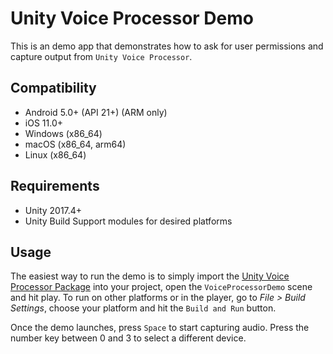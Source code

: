 # Unity Voice Processor Demo

This is an demo app that demonstrates how to ask for user permissions and capture output from `Unity Voice Processor`.

## Compatibility

- Android 5.0+ (API 21+) (ARM only)
- iOS 11.0+
- Windows (x86_64)
- macOS (x86_64, arm64)
- Linux (x86_64)

## Requirements

- Unity 2017.4+
- Unity Build Support modules for desired platforms

## Usage

The easiest way to run the demo is to simply import the [Unity Voice Processor Package](../../../unity-voice-processor-1.0.0.unitypackage) into your project, open the `VoiceProcessorDemo` scene and hit play. To run on other platforms or in the player, go to _File > Build Settings_, choose your platform and hit the `Build and Run` button.

Once the demo launches, press `Space` to start capturing audio. Press the number key between 0 and 3 to select a different device.
